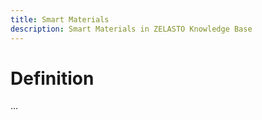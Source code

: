 ```yaml
---
title: Smart Materials
description: Smart Materials in ZELASTO Knowledge Base
---
```


# Definition
...
